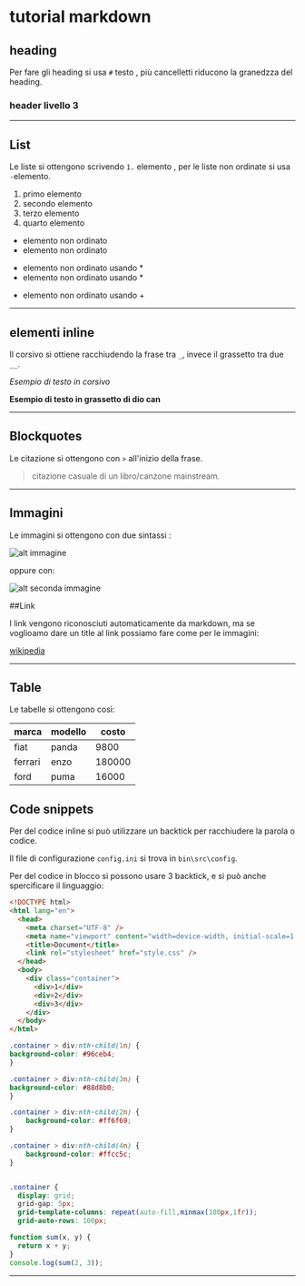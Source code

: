 # tutorial markdown

## heading

Per fare gli heading si usa `#` testo , più cancelletti riducono la granedzza del heading.

### header livello 3

---

## List

Le liste si ottengono scrivendo `1.` elemento , per le liste non ordinate si usa `-`elemento.

1. primo elemento
1. secondo elemento
1. terzo elemento
1. quarto elemento

- elemento non ordinato
- elemento non ordinato

* elemento non ordinato usando \*
* elemento non ordinato usando \*

- elemento non ordinato usando +

---

## elementi inline

Il corsivo si ottiene racchiudendo la frase tra `_`, invece il grassetto tra due `__`.

_Esempio di testo in corsivo_

**Esempio di testo in grassetto di dio can**

---

## Blockquotes

Le citazione si ottengono con `>` all'inizio della frase.

> citazione casuale di un libro/canzone mainstream.

---

## Immagini

Le immagini si ottengono con due sintassi :

![alt immagine](https://images.unsplash.com/photo-1469854523086-cc02fe5d8800?ixid=MnwxMjA3fDB8MHxwaG90by1wYWdlfHx8fGVufDB8fHx8&ixlib=rb-1.2.1&auto=format&fit=crop&w=1008&q=80 ' title immagine')

oppure con:

[ballerina]: https://images.unsplash.com/photo-1527186504227-0a47da29a0d0?ixid=MnwxMjA3fDB8MHxwaG90by1wYWdlfHx8fGVufDB8fHx8&ixlib=rb-1.2.1&auto=format&fit=crop&w=433&q=80 'Ballerina random'

![alt seconda immagine][ballerina]

##Link

I link vengono riconosciuti automaticamente da markdown, ma se voglioamo dare un title al link possiamo fare come per le immagini:

[wikipedia](https://it.wikipedia.org 'link a wikipedia')

---

## Table

Le tabelle si ottengono così:

| marca   | modello | costo  |
| ------- | ------- | ------ |
| fiat    | panda   | 9800   |
| ferrari | enzo    | 180000 |
| ford    | puma    | 16000  |

## Code snippets

Per del codice inline si può utilizzare un backtick per racchiudere la parola o codice.

Il file di configurazione `config.ini` si trova in `bin\src\config`.

Per del codice in blocco si possono usare 3 backtick, e si può anche spercificare il linguaggio:

```html
<!DOCTYPE html>
<html lang="en">
  <head>
    <meta charset="UTF-8" />
    <meta name="viewport" content="width=device-width, initial-scale=1.0" />
    <title>Document</title>
    <link rel="stylesheet" href="style.css" />
  </head>
  <body>
    <div class="container">
      <div>1</div>
      <div>2</div>
      <div>3</div>
    </div>
  </body>
</html>
```

```css
.container > div:nth-child(1n) {
background-color: #96ceb4;
}

.container > div:nth-child(3n) {
background-color: #88d8b0;
}

.container > div:nth-child(2n) {
    background-color: #ff6f69;
}

.container > div:nth-child(4n) {
    background-color: #ffcc5c;
}


.container {
  display: grid;
  grid-gap: 5px;
  grid-template-columns: repeat(auto-fill,minmax(100px,1fr));
  grid-auto-rows: 100px;
```

```javascript
function sum(x, y) {
  return x + y;
}
console.log(sum(2, 3));
```

---
